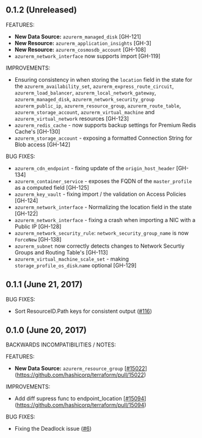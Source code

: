 ## 0.1.2 (Unreleased)

FEATURES:

* **New Data Source:** `azurerm_managed_disk` [GH-121]
* **New Resource:** `azurerm_application_insights` [GH-3]
* **New Resource:** `azurerm_cosmosdb_account` [GH-108]
* `azurerm_network_interface` now supports import [GH-119]

IMPROVEMENTS:

* Ensuring consistency in when storing the `location` field in the state for the `azurerm_availability_set`, `azurerm_express_route_circuit`, `azurerm_load_balancer`, `azurerm_local_network_gateway`, `azurerm_managed_disk`, `azurerm_network_security_group`
`azurerm_public_ip`, `azurerm_resource_group`, `azurerm_route_table`, `azurerm_storage_account`, `azurerm_virtual_machine` and `azurerm_virtual_network` resources [GH-123]
* `azurerm_redis_cache` - now supports backup settings for Premium Redis Cache's [GH-130]
* `azurerm_storage_account` - exposing a formatted Connection String for Blob access [GH-142]

BUG FIXES:

* `azurerm_cdn_endpoint` - fixing update of the `origin_host_header` [GH-134]
* `azurerm_container_service` - exposes the FQDN of the `master_profile` as a computed field [GH-125]
* `azurerm_key_vault` - fixing import / the validation on Access Policies [GH-124]
* `azurerm_network_interface` - Normalizing the location field in the state [GH-122]
* `azurerm_network_interface` - fixing a crash when importing a NIC with a Public IP [GH-128]
* `azurerm_network_security_rule`: `network_security_group_name` is now `ForceNew` [GH-138]
* `azurerm_subnet` now correctly detects changes to Network Securtiy Groups and Routing Table's [GH-113]
* `azurerm_virtual_machine_scale_set` - making `storage_profile_os_disk`.`name` optional [GH-129]

## 0.1.1 (June 21, 2017)

BUG FIXES:

* Sort ResourceID.Path keys for consistent output ([#116](https://github.com/terraform-providers/terraform-provider-azurerm/issues/116))

## 0.1.0 (June 20, 2017)

BACKWARDS INCOMPATIBILITIES / NOTES:

FEATURES:

* **New Data Source:** `azurerm_resource_group` [[#15022](https://github.com/terraform-providers/terraform-provider-azurerm/issues/15022)](https://github.com/hashicorp/terraform/pull/15022)

IMPROVEMENTS:

* Add diff supress func to endpoint_location [[#15094](https://github.com/terraform-providers/terraform-provider-azurerm/issues/15094)](https://github.com/hashicorp/terraform/pull/15094)

BUG FIXES:

* Fixing the Deadlock issue ([#6](https://github.com/terraform-providers/terraform-provider-azurerm/issues/6))
